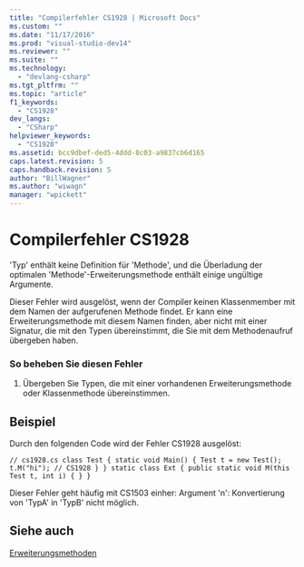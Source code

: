 ```yaml
---
title: "Compilerfehler CS1928 | Microsoft Docs"
ms.custom: ""
ms.date: "11/17/2016"
ms.prod: "visual-studio-dev14"
ms.reviewer: ""
ms.suite: ""
ms.technology: 
  - "devlang-csharp"
ms.tgt_pltfrm: ""
ms.topic: "article"
f1_keywords: 
  - "CS1928"
dev_langs: 
  - "CSharp"
helpviewer_keywords: 
  - "CS1928"
ms.assetid: bcc9dbef-ded5-4ddd-8c03-a9837cb6d165
caps.latest.revision: 5
caps.handback.revision: 5
author: "BillWagner"
ms.author: "wiwagn"
manager: "wpickett"
---
```

# Compilerfehler CS1928
'Typ' enthält keine Definition für 'Methode', und die Überladung der optimalen 'Methode'\-Erweiterungsmethode enthält einige ungültige Argumente.  
  
 Dieser Fehler wird ausgelöst, wenn der Compiler keinen Klassenmember mit dem Namen der aufgerufenen Methode findet. Er kann eine Erweiterungsmethode mit diesem Namen finden, aber nicht mit einer Signatur, die mit den Typen übereinstimmt, die Sie mit dem Methodenaufruf übergeben haben.  
  
### So beheben Sie diesen Fehler  
  
1.  Übergeben Sie Typen, die mit einer vorhandenen Erweiterungsmethode oder Klassenmethode übereinstimmen.  
  
## Beispiel  
 Durch den folgenden Code wird der Fehler CS1928 ausgelöst:  
  
```  
// cs1928.cs class Test { static void Main() { Test t = new Test(); t.M("hi"); // CS1928 } } static class Ext { public static void M(this Test t, int i) { } }  
```  
  
 Dieser Fehler geht häufig mit CS1503 einher: Argument 'n': Konvertierung von 'TypA' in 'TypB' nicht möglich.  
  
## Siehe auch  
 [Erweiterungsmethoden](../../csharp/programming-guide/classes-and-structs/extension-methods.md)